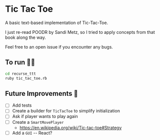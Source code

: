 # Tic Tac Toe

A basic text-based implementation of Tic-Tac-Toe.

I just re-read POODR by Sandi Metz, so I tried to apply concepts from that book
along the way.

Feel free to an open issue if you encounter any bugs.

## To run 🏃‍♀️

```sh
cd recurse_ttt
ruby tic_tac_toe.rb
```

## Future Improvements 🧹

- [ ] Add tests
- [ ] Create a builder for `TicTacToe` to simplify initialization
- [ ] Ask if player wants to play again
- [ ] Create a `SmartMovePlayer`
    - https://en.wikipedia.org/wiki/Tic-tac-toe#Strategy
- [ ] Add a `GUI` -- React?

